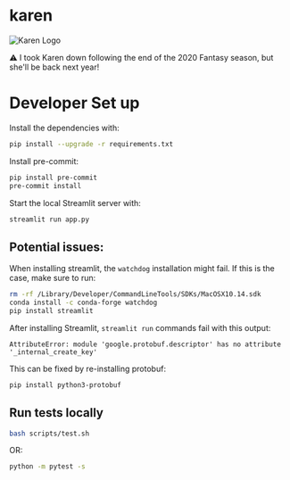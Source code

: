 # karen

![Karen Logo](https://vignette.wikia.nocookie.net/spongebob/images/1/18/Karen-blue-form-stock-art.png/revision/latest?cb=20200317150606)

:warning: I took Karen down following the end of the 2020 Fantasy season, but she'll be back next year!

# Developer Set up

Install the dependencies with:

```bash
pip install --upgrade -r requirements.txt
```

Install pre-commit:
```bash
pip install pre-commit
pre-commit install
```

Start the local Streamlit server with:

```bash
streamlit run app.py
```

## Potential issues:

When installing streamlit, the `watchdog` installation might fail. If this is
the case, make sure to run:
```bash
rm -rf /Library/Developer/CommandLineTools/SDKs/MacOSX10.14.sdk
conda install -c conda-forge watchdog
pip install streamlit
```

After installing Streamlit, `streamlit run` commands fail with this output:
```
AttributeError: module 'google.protobuf.descriptor' has no attribute '_internal_create_key'
```
This can be fixed by re-installing protobuf:
```bash
pip install python3-protobuf
```

## Run tests locally

```bash
bash scripts/test.sh
```

OR:

```bash
python -m pytest -s
```
